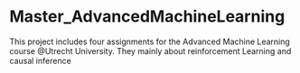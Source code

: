 # Master_AdvancedMachineLearning
 This project includes four assignments for the Advanced Machine Learning course @Utrecht University. They mainly about reinforcement Learning and causal inference 
